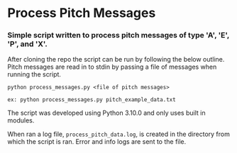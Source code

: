 # Process Pitch Messages
### Simple script written to process pitch messages of type 'A', 'E', 'P', and 'X'. 

After cloning the repo the script can be run by following the below outline. Pitch messages are read in to stdin by passing a file of messages when running the script.

`python process_messages.py <file of pitch messages>`

`ex: python process_messages.py pitch_example_data.txt`

The script was developed using Python 3.10.0 and only uses built in modules.

When ran a log file, `process_pitch_data.log`, is created in the directory from which the script is ran. Error and info logs are sent to the file.
